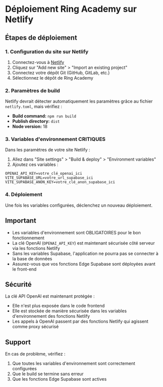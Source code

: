 # Déploiement Ring Academy sur Netlify

## Étapes de déploiement

### 1. Configuration du site sur Netlify

1. Connectez-vous à [Netlify](https://netlify.com)
2. Cliquez sur "Add new site" > "Import an existing project"
3. Connectez votre dépôt Git (GitHub, GitLab, etc.)
4. Sélectionnez le dépôt de Ring Academy

### 2. Paramètres de build

Netlify devrait détecter automatiquement les paramètres grâce au fichier `netlify.toml`, mais vérifiez :

- **Build command:** `npm run build`
- **Publish directory:** `dist`
- **Node version:** 18

### 3. Variables d'environnement CRITIQUES

Dans les paramètres de votre site Netlify :
1. Allez dans "Site settings" > "Build & deploy" > "Environment variables"
2. Ajoutez ces variables :

```
OPENAI_API_KEY=votre_clé_openai_ici
VITE_SUPABASE_URL=votre_url_supabase_ici
VITE_SUPABASE_ANON_KEY=votre_clé_anon_supabase_ici
```

### 4. Déploiement

Une fois les variables configurées, déclenchez un nouveau déploiement.

## Important

- Les variables d'environnement sont OBLIGATOIRES pour le bon fonctionnement
- La clé OpenAI (`OPENAI_API_KEY`) est maintenant sécurisée côté serveur via les fonctions Netlify
- Sans les variables Supabase, l'application ne pourra pas se connecter à la base de données
- Assurez-vous que vos fonctions Edge Supabase sont déployées avant le front-end

## Sécurité

La clé API OpenAI est maintenant protégée :
- Elle n'est plus exposée dans le code frontend
- Elle est stockée de manière sécurisée dans les variables d'environnement des fonctions Netlify
- Les appels à OpenAI passent par des fonctions Netlify qui agissent comme proxy sécurisé

## Support

En cas de problème, vérifiez :
1. Que toutes les variables d'environnement sont correctement configurées
2. Que le build se termine sans erreur
3. Que les fonctions Edge Supabase sont actives